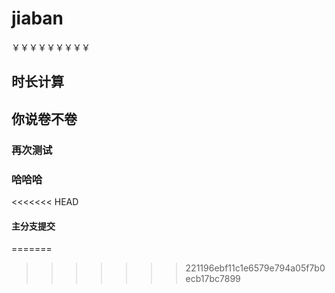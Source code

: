 # jiaban
￥￥￥￥￥￥￥￥￥
## 时长计算

## 你说卷不卷

### 再次测试
### 哈哈哈
<<<<<<< HEAD

#### 主分支提交
=======
>>>>>>> 221196ebf11c1e6579e794a05f7b0ecb17bc7899
